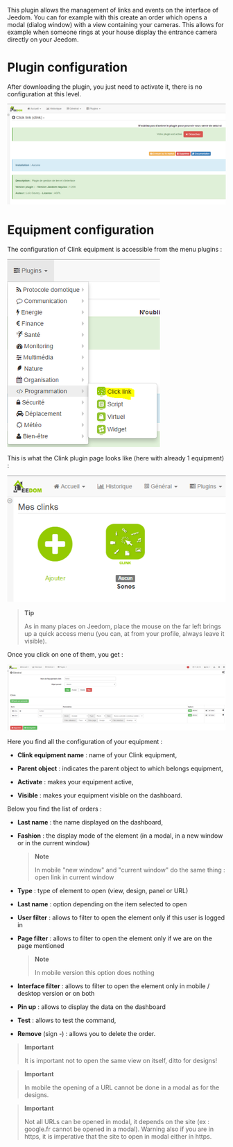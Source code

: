 This plugin allows the management of links and events on the interface of
Jeedom. You can for example with this create an order which
opens a modal (dialog window) with a view containing your
cameras. This allows for example when someone rings at your house
display the entrance camera directly on your Jeedom.

Plugin configuration 
=======================

After downloading the plugin, you just need to activate it,
there is no configuration at this level.

![clink1](../images/clink1.PNG)

Equipment configuration 
=============================

The configuration of Clink equipment is accessible from the menu
plugins :

![clink2](../images/clink2.PNG)

This is what the Clink plugin page looks like (here with already 1
equipment) :

![clink3](../images/clink3.PNG)

> **Tip**
>
> As in many places on Jeedom, place the mouse on the far left
> brings up a quick access menu (you can, at
> from your profile, always leave it visible).

Once you click on one of them, you get :

![clink4](../images/clink4.PNG)

Here you find all the configuration of your equipment :

-   **Clink equipment name** : name of your Clink equipment,

-   **Parent object** : indicates the parent object to which belongs
    equipment,

-   **Activate** : makes your equipment active,

-   **Visible** : makes your equipment visible on the dashboard.

Below you find the list of orders :

-   **Last name** : the name displayed on the dashboard,

-   **Fashion** : the display mode of the element (in a modal, in
    a new window or in the current window)

    > **Note**
    >
    > In mobile &quot;new window&quot; and &quot;current window&quot; do the same
    > thing : open link in current window

-   **Type** : type of element to open (view, design, panel or URL)

-   **Last name** : option depending on the item selected to open

-   **User filter** : allows to filter to open the element
    only if this user is logged in

-   **Page filter** : allows to filter to open the element only if
    we are on the page mentioned

    > **Note**
    >
    > In mobile version this option does nothing

-   **Interface filter** : allows to filter to open the element
    only in mobile / desktop version or on both

-   **Pin up** : allows to display the data on the dashboard

-   **Test** : allows to test the command,

-   **Remove** (sign -) : allows you to delete the order.

> **Important**
>
> It is important not to open the same view on itself, ditto for
> designs!

> **Important**
>
> In mobile the opening of a URL cannot be done in a modal
> as for the designs.

> **Important**
>
> Not all URLs can be opened in modal, it depends on the
> site (ex : google.fr cannot be opened in a modal). Warning
> also if you are in https, it is imperative that the site to open
> in modal either in https.
